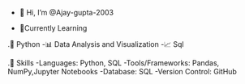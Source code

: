 - 👋 Hi, I’m @Ajay-gupta-2003

- 🌱Currently Learning
  
.🐍 Python
-📊 Data Analysis and Visualization
-📈 Sql

.🚀 Skills
-Languages: Python, SQL
-Tools/Frameworks: Pandas, NumPy,Jupyter Notebooks
-Database: SQL
-Version Control: GitHub
